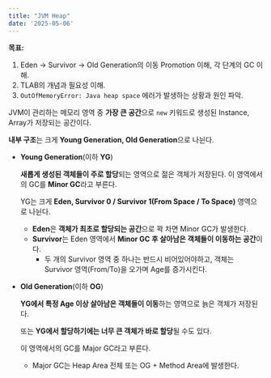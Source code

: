 ```yaml
---
title: "JVM Heap"
date: '2025-05-06'
---
```


**목표:** 

1. Eden -> Survivor -> Old Generation의 이동 Promotion 이해, 각 단계의 GC 이해.
2. TLAB의 개념과 필요성 이해.
3. `OutOfMemoryError: Java heap space` 에러가 발생하는 상황과 원인 파악.

JVM이 관리하는 메모리 영역 중 **가장 큰 공간**으로 `new` 키워드로 생성된 Instance, Array가 저장되는 공간이다.

**내부 구조**는 크게 **Young Generation, Old Generation**으로 나뉜다.

- **Young Generation**(이하 **YG**)
    
    **새롭게 생성된 객체들이 주로 할당**되는 영역으로 젊은 객체가 저장된다. 이 영역에서의 GC를 **Minor GC**라고 부른다.
    
    YG는 크게 **Eden, Survivor 0 / Survivor 1(From Space / To Space)** 영역으로 나뉜다. 
    
    - **Eden**은 **객체가 최초로 할당되는 공간**으로 꽉 차면 Minor GC가 발생한다.
    - **Survivor**는 Eden 영역에서 **Minor GC 후 살아남은 객체들이 이동하는 공간**이다.
        - 두 개의 Survivor 영역 중 하나는 반드시 비어있어야하고, 
        객체는 Survivor 영역(From/To)을 오가며 Age를 증가시킨다.

- **Old Generation**(이하 **OG**)
    
    **YG에서 특정 Age 이상 살아남은 객체들이 이동**하는 영역으로 늙은 객체가 저장된다.
    
    또는 **YG에서 할당하기에는 너무 큰 객체가 바로 할당**될 수도 있다.
    
    이 영역에서의 GC를 Major GC라고 부른다.
    
    - Major GC는 Heap Area 전체 또는 OG + Method Area에 발생한다.